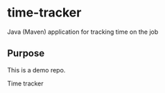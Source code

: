 # time-tracker
Java (Maven) application for tracking time on the job


## Purpose

This is a demo repo.

Time tracker
